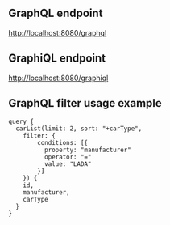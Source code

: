 ## GraphQL endpoint
[http://localhost:8080/graphql]()


## GraphiQL endpoint 
[http://localhost:8080/graphiql]()

## GraphQL filter usage example
```
query {
  carList(limit: 2, sort: "+carType", 
    filter: {
        conditions: [{
          property: "manufacturer"
          operator: "="
          value: "LADA"
        }]
    }) {
    id,
    manufacturer,
    carType
  }
}
```
